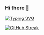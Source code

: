 ### Hi there 👋

[![Typing SVG](https://readme-typing-svg.demolab.com?font=Fira+Code&weight=600&duration=2000&pause=1000&color=F70000&center=true&vCenter=true&width=435&lines=I'm+Dhivyesh)](https://git.io/typing-svg)
<!--
**Dhivyno/Dhivyno** is a ✨ _special_ ✨ repository because its `README.md` (this file) appears on your GitHub profile.



Here are some ideas to get you started:

- 🔭 I’m currently working on ...
- 🌱 I’m currently learning ...
- 👯 I’m looking to collaborate on ...
- 🤔 I’m looking for help with ...
- 💬 Ask me about ...
- 📫 How to reach me: ...
- 😄 Pronouns: ...
- ⚡ Fun fact: ...
-->

[![GitHub Streak](https://streak-stats.demolab.com/?user=DenverCoder1&theme=highcontrast)](https://git.io/streak-stats)
